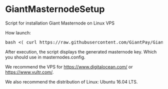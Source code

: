 # GiantMasternodeSetup
Script for installation Giant Masternode on Linux VPS

How launch:

<pre>
bash <( curl https://raw.githubusercontent.com/GiantPay/GiantMasternodeSetup/master/GiantMasternodeSetup.sh )
</pre> 

After execution, the script displays the generated masternode key. Which you should use in masternodes.config.

We recommend the VPS for https://www.digitalocean.com/ or https://www.vultr.com/.

We also recommend the distribution of Linux: Ubuntu 16.04 LTS. 

